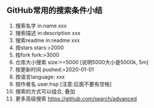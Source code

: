 ## GitHub常用的搜索条件小结 ##

1. 搜索名字 in:name xxx
2. 搜索描述 in:description xxx
3. 搜索readme in:readme xxx
4. 按stars stars:>2000 
5. 按fork fork:>3000
6. 仓库大小搜索 size:>=5000   [说明5000大小是5000k, 5m]
7. 按更新时间 pushed:>2020-01-01 
8. 按语言language: xxx
9. 按作者名 user:hsp  [注意:后面不要有空格]
10. 搜索的方式可以组合, 叠加 
11. 更多高级搜索 https://github.com/search/advanced
